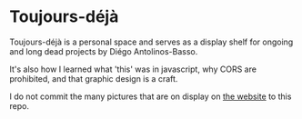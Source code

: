 # Toujours-déjà

Toujours-déjà is a personal space and serves as a display shelf for ongoing and long dead projects by Diégo Antolinos-Basso.

It's also how I learned what 'this' was in javascript, why CORS are prohibited, and that graphic design is a craft.

I do not commit the many pictures that are on display on [the website](http://www.toujoursdeja.fr) to this repo.
